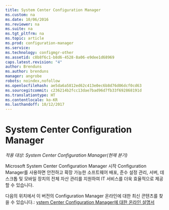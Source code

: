 ```yaml
---
title: System Center Configuration Manager
ms.custom: na
ms.date: 10/06/2016
ms.reviewer: na
ms.suite: na
ms.tgt_pltfrm: na
ms.topic: article
ms.prod: configuration-manager
ms.service: 
ms.technology: configmgr-other
ms.assetid: c8b8f6c1-b8d6-4528-8a06-e9dee1d68969
caps.latest.revision: "4"
author: Brenduns
ms.author: brenduns
manager: angrobe
robots: noindex,nofollow
ms.openlocfilehash: ae5da6a5812ed62c413e0ec6b8d76d06dcf0cd63
ms.sourcegitcommit: c236214b2fcc13dae7bad96d7fb33f692868191d
ms.translationtype: HT
ms.contentlocale: ko-KR
ms.lasthandoff: 10/12/2017
---
```

# <a name="system-center-configuration-manager"></a>System Center Configuration Manager

*적용 대상: System Center Configuration Manager(현재 분기)*

Microsoft System Center Configuration Manager 시작 Configuration Manager를 사용하면 안전하고 확장 가능한 소프트웨어 배포, 준수 설정 관리, 서버, 데스크톱 및 모바일 장치의 전체 자산 관리를 지원하여 IT 서비스를 더욱 효율적으로 제공할 수 있습니다.  

 다음의 위치에서 이 버전의 Configuration Manager 온라인에 대한 최신 콘텐츠를 찾을 수 있습니다.: [ystem Center Configuration Manager에 대한 온라인 설명서](https://go.microsoft.com/fwlink/?LinkID=533344)
